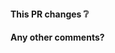 <!-- Please use this line to close one or multiple issues when this pullrequest gets merged
You can add another line right under the first one:
resolves #1234
resolves #1235
-->

#### This PR changes :grey_question:
<!-- Explain your changes -->

#### Any other comments?
